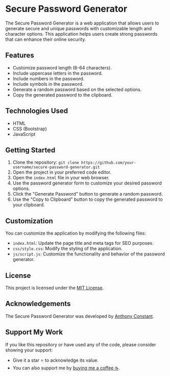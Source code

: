 # Secure Password Generator

The Secure Password Generator is a web application that allows users to generate secure and unique passwords with customizable length and character options. This application helps users create strong passwords that can enhance their online security.

## Features

- Customize password length (6-64 characters).
- Include uppercase letters in the password.
- Include numbers in the password.
- Include symbols in the password.
- Generate a random password based on the selected options.
- Copy the generated password to the clipboard.

## Technologies Used

- HTML
- CSS (Bootstrap)
- JavaScript

## Getting Started

1. Clone the repository: `git clone https://github.com/your-username/secure-password-generator.git`
2. Open the project in your preferred code editor.
3. Open the `index.html` file in your web browser.
4. Use the password generator form to customize your desired password options.
5. Click the "Generate Password" button to generate a random password.
6. Use the "Copy to Clipboard" button to copy the generated password to your clipboard.

## Customization

You can customize the application by modifying the following files:

- `index.html`: Update the page title and meta tags for SEO purposes.
- `css/style.css`: Modify the styling of the application.
- `js/script.js`: Customize the functionality and behavior of the password generator.

## License

This project is licensed under the [MIT License](https://opensource.org/licenses/MIT).

## Acknowledgements

The Secure Password Generator was developed by [Anthony Constant](https://anthonyconstant.co.uk/).

## Support My Work

If you like this repository or have used any of the code, please consider showing your support:

- Give it a star ⭐️ to acknowledge its value.
- You can also support me by [buying me a coffee ☕️](https://ko-fi.com/W7W144CAO).



